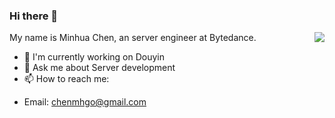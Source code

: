 ### Hi there 👋

My name is Minhua Chen, an server engineer at Bytedance.
<img align="right" src="https://github-readme-stats.vercel.app/api?username=chenminhua&show_icons=true&icon_color=0366d6&text_color=24292e&bg_color=ffffff&hide_title=true" />
- 🔭  I'm currently working on Douyin
- 💬  Ask me about Server development
- 📫  How to reach me:
* Email: chenmhgo@gmail.com
